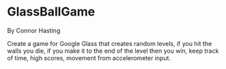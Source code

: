 GlassBallGame
=============
By Connor Hasting

Create a game for Google Glass that creates random levels, if you hit the walls you die, 
if you make it to the end of the level then you win, keep track of time, high scores, movement
from accelerometer input.

